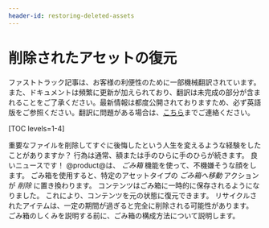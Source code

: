 ```yaml
---
header-id: restoring-deleted-assets
---
```


# 削除されたアセットの復元

<p class="alert alert-info"><span class="wysiwyg-color-blue120">ファストトラック記事は、お客様の利便性のために一部機械翻訳されています。また、ドキュメントは頻繁に更新が加えられており、翻訳は未完成の部分が含まれることをご了承ください。最新情報は都度公開されておりますため、必ず英語版をご参照ください。翻訳に問題がある場合は、<a href="mailto:support-content-jp@liferay.com">こちら</a>までご連絡ください。</span></p>

[TOC levels=1-4]

重要なファイルを削除してすぐに後悔したという人生を変えるような経験をしたことがありますか？ 行為は通常、額または手のひらに手のひらが続きます。 良いニュースです！ @product@は、 *ごみ箱* 機能を使って、不機嫌そうな顔をします。 ごみ箱を使用すると、特定のアセットタイプの *ごみ箱へ移動* アクションが *削除* に置き換わります。 コンテンツはごみ箱に一時的に保存されるようになりました。 これにより、コンテンツを元の状態に復元できます。 リサイクルされたアイテムは、一定の期間が過ぎると完全に削除される可能性があります。 ごみ箱のしくみを説明する前に、ごみ箱の構成方法について説明します。
